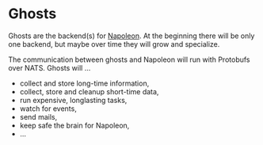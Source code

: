 # Ghosts
Ghosts are the backend(s) for [Napoleon](https://github.com/cntzr/napoleon). At the beginning there will be only one backend, but maybe over time they will grow and specialize.

The communication between ghosts and Napoleon will run with Protobufs over NATS. Ghosts will ...

* collect and store long-time information,
* collect, store and cleanup short-time data,
* run expensive, longlasting tasks,
* watch for events,
* send mails,
* keep safe the brain for Napoleon,
* ...
